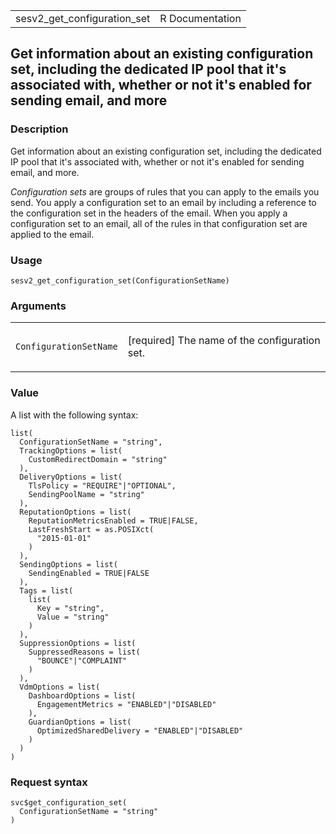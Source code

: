 <table style="width: 100%;">
<tbody>
<tr class="odd">
<td>sesv2_get_configuration_set</td>
<td style="text-align: right;">R Documentation</td>
</tr>
</tbody>
</table>

## Get information about an existing configuration set, including the dedicated IP pool that it's associated with, whether or not it's enabled for sending email, and more

### Description

Get information about an existing configuration set, including the
dedicated IP pool that it's associated with, whether or not it's enabled
for sending email, and more.

*Configuration sets* are groups of rules that you can apply to the
emails you send. You apply a configuration set to an email by including
a reference to the configuration set in the headers of the email. When
you apply a configuration set to an email, all of the rules in that
configuration set are applied to the email.

### Usage

    sesv2_get_configuration_set(ConfigurationSetName)

### Arguments

<table>
<colgroup>
<col style="width: 35%" />
<col style="width: 65%" />
</colgroup>
<tbody>
<tr class="odd">
<td><code
id="sesv2_get_configuration_set_:_ConfigurationSetName">ConfigurationSetName</code></td>
<td><p>[required] The name of the configuration set.</p></td>
</tr>
</tbody>
</table>

### Value

A list with the following syntax:

    list(
      ConfigurationSetName = "string",
      TrackingOptions = list(
        CustomRedirectDomain = "string"
      ),
      DeliveryOptions = list(
        TlsPolicy = "REQUIRE"|"OPTIONAL",
        SendingPoolName = "string"
      ),
      ReputationOptions = list(
        ReputationMetricsEnabled = TRUE|FALSE,
        LastFreshStart = as.POSIXct(
          "2015-01-01"
        )
      ),
      SendingOptions = list(
        SendingEnabled = TRUE|FALSE
      ),
      Tags = list(
        list(
          Key = "string",
          Value = "string"
        )
      ),
      SuppressionOptions = list(
        SuppressedReasons = list(
          "BOUNCE"|"COMPLAINT"
        )
      ),
      VdmOptions = list(
        DashboardOptions = list(
          EngagementMetrics = "ENABLED"|"DISABLED"
        ),
        GuardianOptions = list(
          OptimizedSharedDelivery = "ENABLED"|"DISABLED"
        )
      )
    )

### Request syntax

    svc$get_configuration_set(
      ConfigurationSetName = "string"
    )

